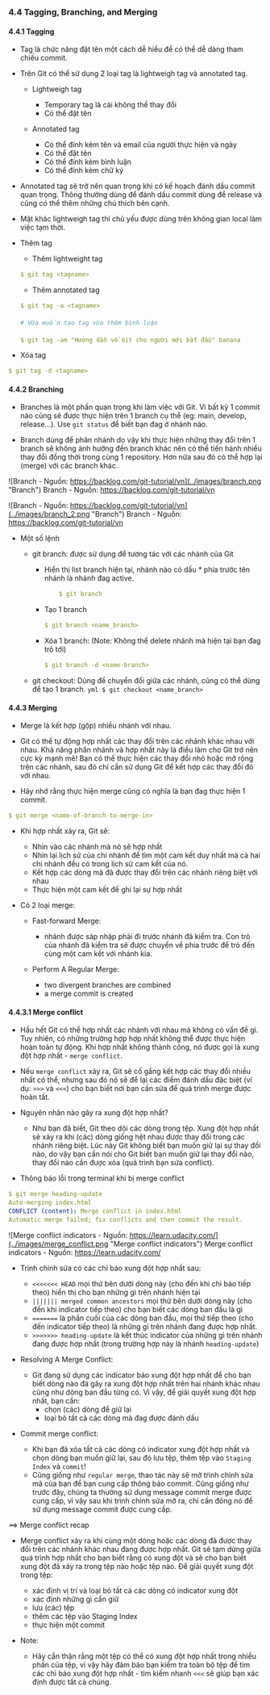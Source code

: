 ### 4.4 Tagging, Branching, and Merging

#### 4.4.1 Tagging
- Tag là chức năng đặt tên một cách dễ hiểu để có thể dễ dàng tham chiếu commit.

- Trên Git có thể sử dụng 2 loại tag là lightweigh tag và annotated tag. 
    - Lightweigh tag
        - Temporary tag là cái không thể thay đổi
        - Có thể đặt tên

    - Annotated tag
        - Có thể đính kèm tên và email của người thực hiện và ngày
        - Có thể đặt tên
        - Có thể đính kèm bình luận
        - Có thể đính kèm chữ ký

- Annotated tag sẽ trở nên quan trọng khi có kế hoạch đánh dấu commit quan trọng. Thông thường dùng để đánh dấu commit dùng để release và cũng có thể thêm những chú thích bên cạnh.

- Mặt khác lightweigh tag thì chủ yếu được dùng trên không gian local làm việc tạm thời.

- Thêm tag
    - Thêm lightweight tag

    ```yml
    $ git tag <tagname>
    ```

    - Thêm annotated tag

    ```yml
    $ git tag -a <tagname>

    # Vừa muốn tạo tag vừa thêm bình luận

    $ git tag -am "Hướng dẫn về Git cho người mới bắt đầu" banana
    ```

- Xóa tag

```yml
$ git tag -d <tagname>
```


#### 4.4.2 Branching
- Branches là một phần quan trọng khi làm việc với Git. Vì bất kỳ 1 commit nào cũng sẽ được thực hiện trên 1 branch cụ thể (eg: main, develop, release...). Use `git status` để biết bạn đag ở nhánh nào.

- Branch dùng để phân nhánh do vậy khi thực hiện những thay đổi trên 1 branch sẽ không ảnh hưởng đến branch khác nên có thể tiến hành nhiều thay đổi đồng thời trong cùng 1 repository. Hơn nữa sau đó có thể hợp lại (merge) với các branch khác.

![Branch - Nguồn: https://backlog.com/git-tutorial/vn](../images/branch.png "Branch")
Branch - Nguồn: https://backlog.com/git-tutorial/vn

![Branch - Nguồn: https://backlog.com/git-tutorial/vn](../images/branch_2.png "Branch")
Branch - Nguồn: https://backlog.com/git-tutorial/vn

- Một số lệnh
    - git branch: được sử dụng để tương tác với các nhánh của Git

        - Hiển thị list branch hiện tại, nhánh nào có dấu * phía trước tên nhánh là nhánh đag active.
            ```yml
                $ git branch
            ```

        - Tạo 1 branch
            ```yml
            $ git branch <name_branch>
            ```

        - Xóa 1 branch: (Note: Không thể delete nhánh mà hiện tại bạn đag trỏ tới)
            ```yml
            $ git branch -d <name-branch>
            ```

    - git checkout: Dùng để chuyển đổi giữa các nhánh, cũng có thể dùng để tạo 1 branch.
            ```yml
            $ git checkout <name_branch>
            ```
    

#### 4.4.3 Merging
- Merge là kết hợp (gộp) nhiều nhánh với nhau.

- Git có thể tự động hợp nhất các thay đổi trên các nhánh khác nhau với nhau. Khả năng phân nhánh và hợp nhất này là điều làm cho Git trở nên cực kỳ mạnh mẽ! Bạn có thể thực hiện các thay đổi nhỏ hoặc mở rộng trên các nhánh, sau đó chỉ cần sử dụng Git để kết hợp các thay đổi đó với nhau.

- Hãy nhớ rằng thực hiện merge cũng có nghĩa là bạn đag thực hiện 1 commit.

```yml
$ git merge <name-of-branch-to-merge-in>
```

- Khi hợp nhất xảy ra, Git sẽ: 
    - Nhìn vào các nhánh mà nó sẽ hợp nhất 
    - Nhìn lại lịch sử của chi nhánh để tìm một cam kết duy nhất mà cả hai chi nhánh đều có trong lịch sử cam kết của nó.
    - Kết hợp các dòng mã đã được thay đổi trên các nhánh riêng biệt với nhau 
    - Thực hiện một cam kết để ghi lại sự hợp nhất

- Có 2 loại merge:
    - Fast-forward Merge: 
        - nhánh được sáp nhập phải đi trước nhánh đã kiểm tra. Con trỏ của nhánh đã kiểm tra sẽ được chuyển về phía trước để trỏ đến cùng một cam kết với nhánh kia.

    - Perform A Regular Merge:
       - two divergent branches are combined
       - a merge commit is created

#### 4.4.3.1 Merge conflict
- Hầu hết Git có thể hợp nhất các nhánh với nhau mà không có vấn đề gì. Tuy nhiên, có những trường hợp hợp nhất không thể được thực hiện hoàn toàn tự động. Khi hợp nhất không thành công, nó được gọi là xung đột hợp nhất - `merge conflict`.

- Nếu `merge conflict` xảy ra, Git sẽ cố gắng kết hợp các thay đổi nhiều nhất có thể, nhưng sau đó nó sẽ để lại các điểm đánh dấu đặc biệt (ví dụ: `>>>` và `<<<`) cho bạn biết nơi bạn cần sửa để quá trình merge được hoàn tất.

- Nguyên nhân nào gây ra xung đột hợp nhất?
    - Như bạn đã biết, Git theo dõi các dòng trong tệp. Xung đột hợp nhất sẽ xảy ra khi (các) dòng giống hệt nhau được thay đổi trong các nhánh riêng biệt. Lúc này Git không biết bạn muốn giữ lại sự thay đổi nào, do vậy bạn cần nói cho Git biết bạn muốn giữ lại thay đổi nào, thay đổi nào cần được xóa (quá trình bạn sửa conflict).

- Thông báo lỗi trong terminal khi bị merge conflict

```yml
$ git merge heading-update 
Auto-merging index.html
CONFLICT (content): Merge conflict in index.html
Automatic merge failed; fix conflicts and then commit the result.
```

![Merge conflict indicators - Nguồn: https://learn.udacity.com/](../images/merge_conflict.png "Merge conflict indicators")
Merge conflict indicators - Nguồn: https://learn.udacity.com/

- Trình chỉnh sửa có các chỉ báo xung đột hợp nhất sau:
    - `<<<<<<< HEAD` mọi thứ bên dưới dòng này (cho đến khi chỉ báo tiếp theo) hiển thị cho bạn những gì trên nhánh hiện tại
    - `||||||| merged common ancestors` mọi thứ bên dưới dòng này (cho đến khi indicator tiếp theo) cho bạn biết các dòng ban đầu là gì
    - `=======` là phần cuối của các dòng ban đầu, mọi thứ tiếp theo (cho đến indicator tiếp theo) là những gì trên nhánh đang được hợp nhất.
    - `>>>>>>> heading-update` là kết thúc indicator của những gì trên nhánh đang được hợp nhất (trong trường hợp này là nhánh `heading-update`)

- Resolving A Merge Conflict:
    - Git đang sử dụng các indicator báo xung đột hợp nhất để cho bạn biết dòng nào đã gây ra xung đột hợp nhất trên hai nhánh khác nhau cũng như dòng ban đầu từng có. Vì vậy, để giải quyết xung đột hợp nhất, bạn cần:
        - chọn (các) dòng để giữ lại
        - loại bỏ tất cả các dòng mà đag được đánh dấu

- Commit merge conflict:
    - Khi bạn đã xóa tất cả các dòng có indicator xung đột hợp nhất và chọn dòng bạn muốn giữ lại, sau đó lưu tệp, thêm tệp vào `Staging Index` và `commit`!
    - Cũng giống như `regular merge`, thao tác này sẽ mở trình chỉnh sửa mã của bạn để bạn cung cấp thông báo commit. Cũng giống như trước đây, chúng ta thường sử dụng message commit merge được cung cấp, vì vậy sau khi trình chỉnh sửa mở ra, chỉ cần đóng nó để sử dụng message commit được cung cấp.

==> Merge conflict recap
- Merge conflict xảy ra khi cùng một dòng hoặc các dòng đã được thay đổi trên các nhánh khác nhau đang được hợp nhất. Git sẽ tạm dừng giữa quá trình hợp nhất cho bạn biết rằng có xung đột và sẽ cho bạn biết xung đột đã xảy ra trong tệp nào hoặc tệp nào. Để giải quyết xung đột trong tệp:
    - xác định vị trí và loại bỏ tất cả các dòng có indicator xung đột
    - xác định những gì cần giữ
    - lưu (các) tệp
    - thêm các tệp vào Staging Index
    - thực hiện một commit

- Note:
    - Hãy cẩn thận rằng một tệp có thể có xung đột hợp nhất trong nhiều phần của tệp, vì vậy hãy đảm bảo bạn kiểm tra toàn bộ tệp để tìm các chỉ báo xung đột hợp nhất - tìm kiếm nhanh `<<<` sẽ giúp bạn xác định được tất cả chúng.